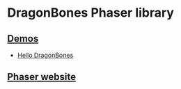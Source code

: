 # DragonBones Phaser library

## [Demos](./Demos/)
* [Hello DragonBones](./Demos/src/HelloDragonBones.ts)

## [Phaser website](https://phaser.io)